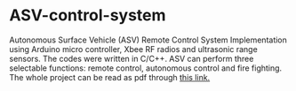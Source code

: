 # ASV-control-system

Autonomous Surface Vehicle (ASV) Remote Control System Implementation using Arduino micro controller, Xbee RF radios and ultrasonic range sensors. The codes were written in C/C++. ASV can perform three selectable functions: remote control, autonomous control and fire fighting. The whole project can be read as pdf through [this link.](https://drive.google.com/file/d/1WhQaoMav3XJpzK_8vnc5pgq01tOeKQWn/view?usp=sharing) 
